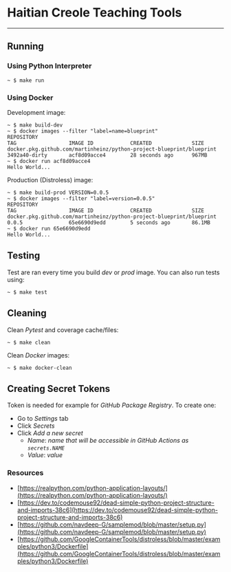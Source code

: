 # Haitian Creole Teaching Tools

---

## Running

### Using Python Interpreter

```shell
~ $ make run
```

### Using Docker

Development image:

```console
~ $ make build-dev
~ $ docker images --filter "label=name=blueprint"
REPOSITORY                                                             TAG                 IMAGE ID            CREATED             SIZE
docker.pkg.github.com/martinheinz/python-project-blueprint/blueprint   3492a40-dirty       acf8d09acce4        28 seconds ago      967MB
~ $ docker run acf8d09acce4
Hello World...
```

Production (Distroless) image:

```console
~ $ make build-prod VERSION=0.0.5
~ $ docker images --filter "label=version=0.0.5"
REPOSITORY                                                             TAG                 IMAGE ID            CREATED             SIZE
docker.pkg.github.com/martinheinz/python-project-blueprint/blueprint   0.0.5               65e6690d9edd        5 seconds ago       86.1MB
~ $ docker run 65e6690d9edd
Hello World...
```

## Testing

Test are ran every time you build _dev_ or _prod_ image. You can also run tests using:

```console
~ $ make test
```

## Cleaning

Clean _Pytest_ and coverage cache/files:

```console
~ $ make clean
```

Clean _Docker_ images:

```console
~ $ make docker-clean
```

## Creating Secret Tokens

Token is needed for example for _GitHub Package Registry_. To create one:

- Go to _Settings_ tab
- Click _Secrets_
- Click _Add a new secret_
  - _Name_: _name that will be accessible in GitHub Actions as `secrets.NAME`_
  - _Value_: _value_

### Resources

- [https://realpython.com/python-application-layouts/](https://realpython.com/python-application-layouts/)
- [https://dev.to/codemouse92/dead-simple-python-project-structure-and-imports-38c6](https://dev.to/codemouse92/dead-simple-python-project-structure-and-imports-38c6)
- [https://github.com/navdeep-G/samplemod/blob/master/setup.py](https://github.com/navdeep-G/samplemod/blob/master/setup.py)
- [https://github.com/GoogleContainerTools/distroless/blob/master/examples/python3/Dockerfile](https://github.com/GoogleContainerTools/distroless/blob/master/examples/python3/Dockerfile)
